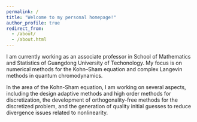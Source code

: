 ```yaml
---
permalink: /
title: "Welcome to my personal homepage!"
author_profile: true
redirect_from: 
  - /about/
  - /about.html
---
```


I am currently working as an associate professor in School of Mathematics and Statistics of Guangdong University of Techonology. My focus is on numerical methods for the Kohn–Sham equation and complex Langevin methods in quantum chromodynamics.

In the area of the Kohn-Sham equation, I am working on several aspects, including the design adaptive methods and high order methods for discretization, the development of orthogonality-free methods for the discretized problem, and the generation of quality initial guesses to reduce divergence issues related to nonlinearity.
